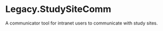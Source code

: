 Legacy.StudySiteComm
====================

A communicator tool for intranet users to communicate with study sites.